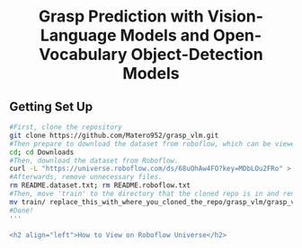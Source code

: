 <h1 align="center"><strong>Grasp Prediction with Vision-Language Models and Open-Vocabulary Object-Detection Models</strong></h1>

<h2 align="left">Getting Set Up</h2>


```bash
#First, clone the repository
git clone https://github.com/Matero952/grasp_vlm.git
#Then prepare to download the dataset from roboflow, which can be viewed publicly on Roboflow Universe!
cd; cd Downloads
#Then, download the dataset from Roboflow.
curl -L "https://universe.roboflow.com/ds/68uOhAw4FO?key=MDbLOu2FRo" > roboflow.zip; unzip roboflow.zip; rm roboflow.zip
#Afterwards, remove unnecessary files.
rm README.dataset.txt; rm README.roboflow.txt
#Then, move 'train' to the directory that the cloned repo is in and rename 'train' to 'grasp_vlm_dataset'
mv train/ replace_this_with_where_you_cloned_the_repo/grasp_vlm/grasp_vlm_dataset
#Done!
'''

<h2 align="left">How to View on Roboflow Universe</h2>




